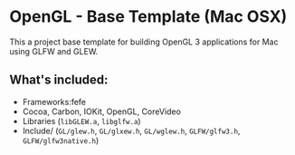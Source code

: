 # OpenGL - Base Template (Mac OSX)

This a project base template for building OpenGL 3 applications for Mac using GLFW and GLEW. 


## What's included:
- Frameworks:fefe
-  Cocoa, Carbon, IOKit, OpenGL, CoreVideo
- Libraries (`libGLEW.a`, `libglfw.a`)
- Include/ (`GL/glew.h`, `GL/glxew.h`, `GL/wglew.h`, `GLFW/glfw3.h`, `GLFW/glfw3native.h`)
